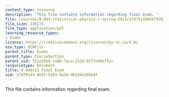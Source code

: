 ```yaml
---
content_type: resource
description: 'This file contains information regarding final exam. '
file: /courses/8-044-statistical-physics-i-spring-2013/27d79144664793039a264b1564296b8f_MIT8_044S13_Final.pdf
file_size: 228173
file_type: application/pdf
learning_resource_types:
- Exams
license: https://creativecommons.org/licenses/by-nc-sa/4.0/
ocw_type: OCWFile
parent_title: Exams
parent_type: CourseSection
parent_uid: f21e39bd-ca8b-7aca-233d-05f7e986f52c
resourcetype: Document
title: 8.044s13 Final Exam
uid: 27d79144-6647-9303-9a26-4b1564296b8f
---
```

This file contains information regarding final exam. 